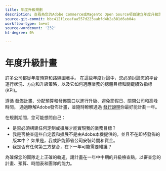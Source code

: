 ```yaml
---
title: 年度升級規劃
description: 查看為您的Adobe Commerce或Magento Open Source項目建立年度升級計畫的提示。
source-git-commit: bbc412f1ceafaa557d223aabfd4b2a381d6ab04a
workflow-type: tm+mt
source-wordcount: '232'
ht-degree: 0%

---
```



# 年度升級計畫

許多公司都從年度預算和路線圖著手。 在這些年度討論中，您必須討論您的平台運行狀況、方向和升級策略，以及它如何適應業務的總體目標和關鍵績效指標(KPI)。

遵循 [發佈計畫](https://devdocs.magento.com/release/)、分配預算和發佈窗口以進行升級、避免節假日、關閉公司和高峰時間。 通過瞭解Adobe發佈計畫，並隨時瞭解通過 [發行說明](https://devdocs.magento.com/guides/v2.4/release-notes/bk-release-notes.html)你最好能計劃一年。

在規劃期間，您可能想問自己：

- 是否必須構建任何定制或擴展才能實現我的業務目標？
- 我是否檢查這些自定義和擴展不是由Adobe本機提供的，並且不在即將發佈的版本中？ 如果是，我或許能節省公司安裝時間和資金。
- 我是否有任何第三方整合，在下一年可能需要維護？

為確保您的團隊走上正確的軌道，請計畫在一年中中期的升級檢查點，以審查您的計畫、預算、時間表和團隊的能力。
